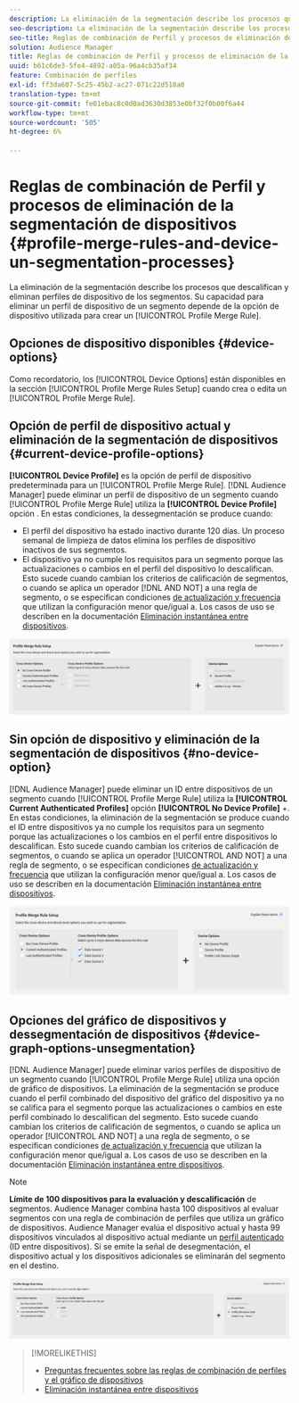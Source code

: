 ```yaml
---
description: La eliminación de la segmentación describe los procesos que descalifican y eliminan perfiles de dispositivo de los segmentos. Su capacidad para eliminar un perfil de dispositivo de un segmento depende de la opción de dispositivo utilizada para crear una regla de combinación de perfiles.
seo-description: La eliminación de la segmentación describe los procesos que descalifican y eliminan perfiles de dispositivo de los segmentos. Su capacidad para eliminar un perfil de dispositivo de un segmento depende de la opción de dispositivo utilizada para crear una regla de combinación de perfiles.
seo-title: Reglas de combinación de Perfil y procesos de eliminación de la segmentación de dispositivos
solution: Audience Manager
title: Reglas de combinación de Perfil y procesos de eliminación de la segmentación de dispositivos
uuid: b61c6de3-5fe4-4892-a05a-96a4cb35af34
feature: Combinación de perfiles
exl-id: ff3da607-5c25-45b2-ac27-071c22d518a0
translation-type: tm+mt
source-git-commit: fe01ebac8c0d0ad3630d3853e0bf32f0b00f6a44
workflow-type: tm+mt
source-wordcount: '505'
ht-degree: 6%

---
```


# Reglas de combinación de Perfil y procesos de eliminación de la segmentación de dispositivos {#profile-merge-rules-and-device-un-segmentation-processes}

La eliminación de la segmentación describe los procesos que descalifican y eliminan perfiles de dispositivo de los segmentos. Su capacidad para eliminar un perfil de dispositivo de un segmento depende de la opción de dispositivo utilizada para crear un [!UICONTROL Profile Merge Rule].

## Opciones de dispositivo disponibles {#device-options}

Como recordatorio, los [!UICONTROL Device Options] están disponibles en la sección [!UICONTROL Profile Merge Rules Setup] cuando crea o edita un [!UICONTROL Profile Merge Rule].

## Opción de perfil de dispositivo actual y eliminación de la segmentación de dispositivos {#current-device-profile-options}

**[!UICONTROL Device Profile]** es la opción de perfil de dispositivo predeterminada para un  [!UICONTROL Profile Merge Rule]. [!DNL Audience Manager] puede eliminar un perfil de dispositivo de un segmento cuando  [!UICONTROL Profile Merge Rule] utiliza la  **[!UICONTROL Device Profile]** opción . En estas condiciones, la dessegmentación se produce cuando:

* El perfil del dispositivo ha estado inactivo durante 120 días. Un proceso semanal de limpieza de datos elimina los perfiles de dispositivo inactivos de sus segmentos.
* El dispositivo ya no cumple los requisitos para un segmento porque las actualizaciones o cambios en el perfil del dispositivo lo descalifican. Esto sucede cuando cambian los criterios de calificación de segmentos, o cuando se aplica un operador [!DNL AND NOT] a una regla de segmento, o se especifican condiciones [de actualización y frecuencia](../segments/recency-and-frequency.md) que utilizan la configuración menor que/igual a. Los casos de uso se describen en la documentación [Eliminación instantánea entre dispositivos](instant-cross-device-suppression.md).

![solo dispositivo](assets/device-only.png)

## Sin opción de dispositivo y eliminación de la segmentación de dispositivos {#no-device-option}

[!DNL Audience Manager] puede eliminar un ID entre dispositivos de un segmento cuando  [!UICONTROL Profile Merge Rule] utiliza la  **[!UICONTROL Current Authenticated Profiles]** opción  **[!UICONTROL No Device Profile]** +. En estas condiciones, la eliminación de la segmentación se produce cuando el ID entre dispositivos ya no cumple los requisitos para un segmento porque las actualizaciones o los cambios en el perfil entre dispositivos lo descalifican. Esto sucede cuando cambian los criterios de calificación de segmentos, o cuando se aplica un operador [!UICONTROL AND NOT] a una regla de segmento, o se especifican condiciones [de actualización y frecuencia](../segments/recency-and-frequency.md) que utilizan la configuración menor que/igual a. Los casos de uso se describen en la documentación [Eliminación instantánea entre dispositivos](instant-cross-device-suppression.md).

![](assets/current-no-device.png)

## Opciones del gráfico de dispositivos y dessegmentación de dispositivos {#device-graph-options-unsegmentation}

[!DNL Audience Manager] puede eliminar varios perfiles de dispositivo de un segmento cuando  [!UICONTROL Profile Merge Rule] utiliza una opción de gráfico de dispositivos. La eliminación de la segmentación se produce cuando el perfil combinado del dispositivo del gráfico del dispositivo ya no se califica para el segmento porque las actualizaciones o cambios en este perfil combinado lo descalifican del segmento. Esto sucede cuando cambian los criterios de calificación de segmentos, o cuando se aplica un operador [!UICONTROL AND NOT] a una regla de segmento, o se especifican condiciones [de actualización y frecuencia](../segments/recency-and-frequency.md) que utilizan la configuración menor que/igual a. Los casos de uso se describen en la documentación [Eliminación instantánea entre dispositivos](instant-cross-device-suppression.md).

>[!NOTE]
>
>**Límite de 100 dispositivos para la evaluación y descalificación** de segmentos.
>Audience Manager combina hasta 100 dispositivos al evaluar segmentos con una regla de combinación de perfiles que utiliza un gráfico de dispositivos. Audience Manager evalúa el dispositivo actual y hasta 99 dispositivos vinculados al dispositivo actual mediante un [perfil autenticado](../../reference/visitor-authentication-states.md) (ID entre dispositivos). Si se emite la señal de desegmentación, el dispositivo actual y los dispositivos adicionales se eliminarán del segmento en el destino.

![](assets/last-device-graph.png)

>[!MORELIKETHIS]
>
>* [Preguntas frecuentes sobre las reglas de combinación de perfiles y el gráfico de dispositivos](../../faq/faq-profile-merge.md)
>* [Eliminación instantánea entre dispositivos](instant-cross-device-suppression.md)

